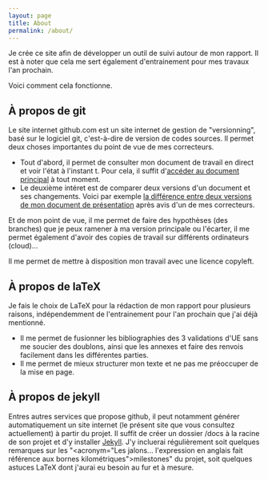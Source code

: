 ```yaml
---
layout: page
title: About
permalink: /about/
---
```


Je crée ce site afin de développer un outil de suivi autour de mon rapport. Il est à noter que cela me sert également d'entrainement pour mes travaux l'an prochain.

Voici comment cela fonctionne.

## À propos de git

Le site internet github.com est un site internet de gestion de "versionning", basé sur le logiciel git, c'est-à-dire de version de codes sources. Il permet deux choses importantes du point de vue de mes correcteurs.

* Tout d'abord, il permet de consulter mon document de travail en direct et voir l'état à l'instant t. Pour cela, il suffit d'[accéder au document principal](https://github.com/stephmnt/at-ratp/blob/master/index.pdf) à tout moment.
* Le deuxième intéret est de comparer deux versions d'un document et ses changements. Voici par exemple [la différence entre deux versions de mon document de présentation](https://github.com/stephmnt/at-ratp/commit/715b159048c0d5624498e9757057582034243e36?diff=split) après avis d'un de mes correcteurs.

Et de mon point de vue, il me permet de faire des hypothèses (des branches) que je peux ramener à ma version principale ou l'écarter, il me permet également d'avoir des copies de travail sur différents ordinateurs (cloud)...

Il me permet de mettre à disposition mon travail avec une licence copyleft.

## À propos de laTeX

Je fais le choix de LaTeX pour la rédaction de mon rapport pour plusieurs raisons, indépendemment de l'entrainement pour l'an prochain que j'ai déjà mentionné.

* Il me permet de fusionner les bibliographies des 3 validations d'UE sans me soucier des doublons, ainsi que les annexes et faire des renvois facilement dans les différentes parties.
* Il me permet de mieux structurer mon texte et ne pas me préoccuper de la mise en page.

## À propos de jekyll

Entres autres services que propose github, il peut notamment générer automatiquement un site internet (le présent site que vous consultez actuellement) à partir du projet. Il suffit de créer un dossier /docs à la racine de son projet et d'y installer [Jekyll](https://jekyllrb.com/). J'y incluerai régulièrement soit quelques remarques sur les "<acronym="Les jalons... l'expression en anglais fait référence aux bornes kilométriques">milestones</acronym>" du projet, soit quelques astuces LaTeX dont j'aurai eu besoin au fur et à mesure.
